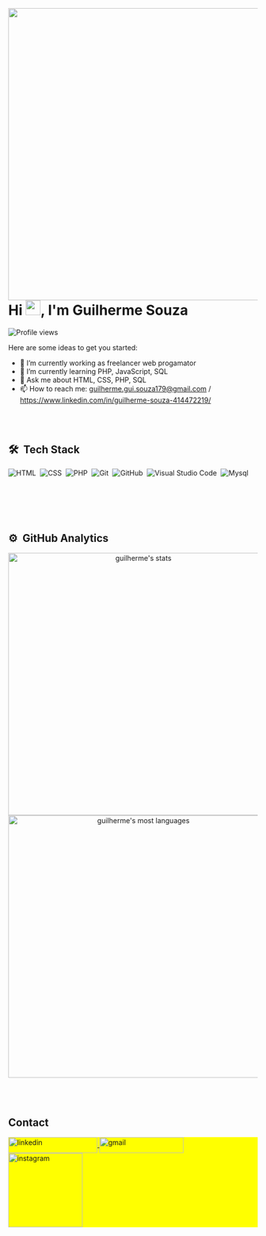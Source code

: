 <img align="right" height="590en" src="https://raw.githubusercontent.com/gist/guilherme179/c0fdc33e3f6c14183f65a728b53a7a34/raw/f18573219c9895e8c92c1beb76003eec307a497c/githubcard.svg"/>
<h1 align="left">Hi <img src="https://raw.githubusercontent.com/kaueMarques/kaueMarques/master/hi.gif" height="30px">, I'm Guilherme Souza</h1>
<p align="left"> <img src="https://komarev.com/ghpvc/?username=guilherme179&color=yellow" alt="Profile views" /> </p>


Here are some ideas to get you started:

- 🔭 I’m currently working as freelancer web progamator
- 🌱 I’m currently learning PHP, JavaScript, SQL
- 💬 Ask me about HTML, CSS, PHP, SQL
- 📫 How to reach me: guilherme.gui.souza179@gmail.com / https://www.linkedin.com/in/guilherme-souza-414472219/

<br><br>

## 🛠 &nbsp;Tech Stack

![HTML](https://img.shields.io/badge/-HTML-05122A?style=flat&logo=HTML5)&nbsp;
![CSS](https://img.shields.io/badge/-CSS-05122A?style=flat&logo=CSS3&logoColor=1572B6)&nbsp;
![PHP](https://img.shields.io/badge/-PHP-05122A?style=flat&logo=php)&nbsp;
![Git](https://img.shields.io/badge/-Git-05122A?style=flat&logo=git)&nbsp;
![GitHub](https://img.shields.io/badge/-GitHub-05122A?style=flat&logo=github)&nbsp;
![Visual Studio Code](https://img.shields.io/badge/-Visual%20Studio%20Code-05122A?style=flat&logo=visual-studio-code&logoColor=007ACC)&nbsp;
![Mysql](https://img.shields.io/badge/-MYSQL-05122A?style=flat&logo=mysql)&nbsp;

<br><br><br><br>

## ⚙️ &nbsp;GitHub Analytics

<p align="center">
<img width="530em" src="https://github-readme-stats.vercel.app/api?username=guilherme179&show_icons=true&theme=vision-friendly-dark" alt="guilherme's stats"/>
<img width="530em" src="https://github-readme-stats.vercel.app/api/top-langs/?username=guilherme179&layout=compact&theme=vision-friendly-dark" alt="guilherme's most languages"/>
</p>

<br><br>

## Contact

<p align="left" style="background:yellow">
<a href="https://www.linkedin.com/in/guilherme-souza-414472219/" target="_blank">
  <img align="center" width="180" height="32.25" src="https://img.shields.io/badge/-guilherme%20souza-05122A?style=flat&logo=linkedin&logoColor=white" alt="linkedin"/>
</a>
 <a href = "mailto:guilherme.gui.souza179@gmail.com" target="_blank">
   <img align="center" width="170" height="32.25" src="https://img.shields.io/badge/-guilherme179-05122A?style=flat&logo=gmail&logoColor=white" alt="gmail">
</a>
  
<a href="https://www.instagram.com/_guiisouza17/" target="_blank">
  <img align="center" width="150" src="https://img.shields.io/badge/-_guiisouza17-05122A?style=flat&logo=instagram&logoColor=white" alt="instagram"/>
</a>
</p>
